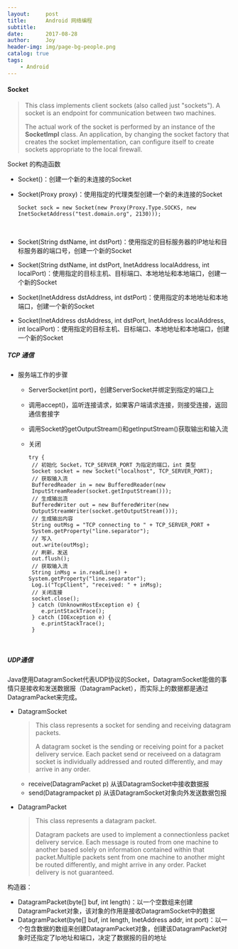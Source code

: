 ```yaml
---
layout:     post
title:      Android 网络编程
subtitle:   
date:       2017-08-28
author:     Joy
header-img: img/page-bg-people.png
catalog: true
tags:
    - Android
---
```


#### Socket 

> This class implements client sockets (also called just "sockets"). A socket is an endpoint for communication between two machines.
>
> The actual work of the socket is performed by an instance of the **SocketImpl** class. An application, by changing the socket factory that creates the socket implementation, can configure itself to create sockets appropriate to the local firewall.

Socket 的构造函数

* Socket()：创建一个新的未连接的Socket

* Socket(Proxy proxy)：使用指定的代理类型创建一个新的未连接的Socket

  ```
  Socket sock = new Socket(new Proxy(Proxy.Type.SOCKS, new InetSocketAddress("test.domain.org", 2130)));
  ```

  ​

* Socket(String dstName, int dstPort)：使用指定的目标服务器的IP地址和目标服务器的端口号，创建一个新的Socket

* Socket(String dstName, int dstPort, InetAddress localAddress, int localPort)：使用指定的目标主机、目标端口、本地地址和本地端口，创建一个新的Socket

* Socket(InetAddress dstAddress, int dstPort)：使用指定的本地地址和本地端口，创建一个新的Socket

* Socket(InetAddress dstAddress, int dstPort, InetAddress localAddress, int localPort)：使用指定的目标主机、目标端口、本地地址和本地端口，创建一个新的Socket



##### TCP 通信

* 服务端工作的步骤

  * ServerSocket(int port)，创建ServerSocket并绑定到指定的端口上

  * 调用accept()，监听连接请求，如果客户端请求连接，则接受连接，返回通信套接字

  * 调用Socket的getOutputStream()和getInputStream()获取输出和输入流

  * 关闭

    ```
    try {
     // 初始化 Socket，TCP_SERVER_PORT 为指定的端口，int 类型
     Socket socket = new Socket("localhost", TCP_SERVER_PORT);
     // 获取输入流
     BufferedReader in = new BufferedReader(new
     InputStreamReader(socket.getInputStream()));
     // 生成输出流
     BufferedWriter out = new BufferedWriter(new
     OutputStreamWriter(socket.getOutputStream()));
     // 生成输出内容
     String outMsg = "TCP connecting to " + TCP_SERVER_PORT +
     System.getProperty("line.separator");
     // 写入
     out.write(outMsg);
     // 刷新，发送
     out.flush();
     // 获取输入流
     String inMsg = in.readLine() + System.getProperty("line.separator");
     Log.i("TcpClient", "received: " + inMsg);
     // 关闭连接
     socket.close();
     } catch (UnknownHostException e) {
     	e.printStackTrace();
     } catch (IOException e) {
     	e.printStackTrace();
     }
    ```

    ​

##### UDP通信 

Java使用DatagramSocket代表UDP协议的Socket，DatagramSocket能做的事情只是接收和发送数据报（DatagramPacket），而实际上的数据都是通过DatagramPacket来完成。

* DatagramSocket

  > This class represents a socket for sending and receiving datagram packets.
  >
  > A datagram socket is the sending or receiving point for a packet delivery service. Each packet send or receiveed on a datagram socket is individually addressed and routed differently, and may arrive in any order.

  * receive(DatagramPacket p)  从该DatagramSocket中接收数据报
  * send(Datagrampacket p) 从该DatagramSocket对象向外发送数据包报

* DatagramPacket

  > This class represents a datagram packet.
  >
  > Datagram packets are used to implement a connectionless packet delivery service. Each message is routed from one machine to another based solely on information contained within that packet.Multiple packets sent from one machine to another might be routed differently, and might arrive in any order. Packet delivery is not guaranteed.

构造器：

- DatagramPacket(byte[] buf, int length)：以一个空数组来创建DatagramPacket对象，该对象的作用是接收DatagramSocket中的数据
- DatagramPacket(byte[] buf, int length, InetAddress addr, int port)：以一个包含数据的数组来创建DatagramPacket对象，创建该DatagramPacket对象时还指定了Ip地址和端口，决定了数据报的目的地址